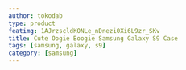 ```yaml
---
author: tokodab
type: product
featimg: 1AJrzscldKONLe_nDnezi0Xi6L9zr_SKv
title: Cute Oogie Boogie Samsung Galaxy S9 Case
tags: [samsung, galaxy, s9]
category: [samsung]
---
```

